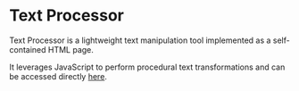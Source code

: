 # Text Processor
Text Processor is a lightweight text manipulation tool implemented as a self-contained HTML page.

It leverages JavaScript to perform procedural text transformations and can be accessed directly [here](https://zyzalfors.github.io/TextProcessor/index.html).
